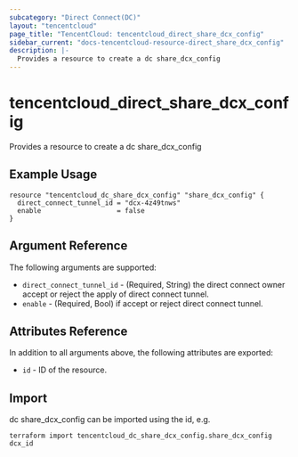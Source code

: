```yaml
---
subcategory: "Direct Connect(DC)"
layout: "tencentcloud"
page_title: "TencentCloud: tencentcloud_direct_share_dcx_config"
sidebar_current: "docs-tencentcloud-resource-direct_share_dcx_config"
description: |-
  Provides a resource to create a dc share_dcx_config
---
```


# tencentcloud_direct_share_dcx_config

Provides a resource to create a dc share_dcx_config

## Example Usage

```hcl
resource "tencentcloud_dc_share_dcx_config" "share_dcx_config" {
  direct_connect_tunnel_id = "dcx-4z49tnws"
  enable                   = false
}
```

## Argument Reference

The following arguments are supported:

* `direct_connect_tunnel_id` - (Required, String) the direct connect owner accept or reject the apply of direct connect tunnel.
* `enable` - (Required, Bool) if accept or reject direct connect tunnel.

## Attributes Reference

In addition to all arguments above, the following attributes are exported:

* `id` - ID of the resource.



## Import

dc share_dcx_config can be imported using the id, e.g.

```
terraform import tencentcloud_dc_share_dcx_config.share_dcx_config dcx_id
```

